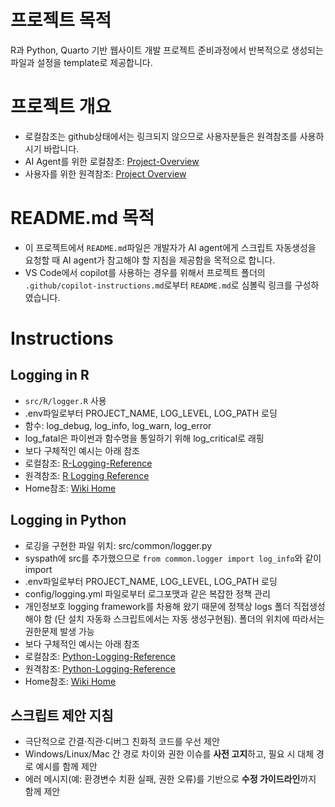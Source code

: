 # 프로젝트 목적
R과 Python, Quarto 기반 웹사이트 개발 프로젝트 준비과정에서 반복적으로 생성되는 파일과 설정을 template로 제공합니다. 

# 프로젝트 개요
- 로컬참조는 github상태에서는 링크되지 않으므로 사용자분들은 원격참조를 사용하시기 바랍니다.
- AI Agent를 위한 로컬참조: [Project-Overview](wiki/Project-Overview.md)
- 사용자를 위한 원격참조: [Project Overview](https://github.com/RPythonStudy/rpy-quarto-template/wiki/Project-Overview)

# README.md 목적
- 이 프로젝트에서 `README.md`파일은 개발자가 AI agent에게 스크립트 자동생성을 요청할 때 AI agent가 참고해야 할 지침을 제공함을 목적으로 합니다.
- VS Code에서 copilot를 사용하는 경우를 위해서 프로젝트 폴더의 `.github/copilot-instructions.md`로부터 `README.md`로 심볼릭 링크를 구성하였습니다.

# Instructions

## Logging in R
- `src/R/logger.R` 사용
- .env파일로부터 PROJECT_NAME, LOG_LEVEL, LOG_PATH 로딩
- 함수: log_debug, log_info, log_warn, log_error
- log_fatal은 파이썬과 함수명을 통일하기 위해 log_critical로 래핑
- 보다 구체적인 예시는 아래 참조
- 로컬참조: [R-Logging-Reference](wiki/R-Logging-Reference.md)
- 원격참조: [R Logging Reference](https://github.com/RPythonStudy/rpy-quarto-template/wiki/R-Logging-Reference)
- Home참조: [Wiki Home](https://github.com/RPythonStudy/rpy-quarto-template/wiki/Home)



## Logging in Python 
- 로깅을 구현한 파일 위치: src/common/logger.py
- syspath에 src를 추가했으므로 `from common.logger import log_info`와 같이 import
- .env파일로부터 PROJECT_NAME, LOG_LEVEL, LOG_PATH 로딩
- config/logging.yml 파일로부터 로그포맷과 같은 복잡한 정책 관리
- 개인정보호 logging framework를 차용해 왔기 때문에 정책상 logs 폴더 직접생성해야 함 (단 설치 자동화 스크립트에서는 자동 생성구현됨). 폴더의 위치에 따라서는 권한문제 발생 가능
- 보다 구체적인 예시는 아래 참조
- 로컬참조: [Python-Logging-Reference](wiki/Python-Logging-Reference.md)
- 원격참조: [Python-Logging-Reference](https://github.com/RPythonStudy/rpy-quarto-template/wiki/Python-Logging-Reference)
- Home참조: [Wiki Home](https://github.com/RPythonStudy/rpy-quarto-template/wiki/Home)


## 스크립트 제안 지침
- 극단적으로 간결·직관·디버그 친화적 코드를 우선 제안
- Windows/Linux/Mac 간 경로 차이와 권한 이슈를 **사전 고지**하고, 필요 시 대체 경로 예시를 함께 제안
- 에러 메시지(예: 환경변수 치환 실패, 권한 오류)를 기반으로 **수정 가이드라인**까지 함께 제안

